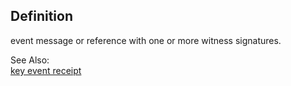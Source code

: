 ## Definition

event message or reference with one or more witness signatures.

See Also:\
[key event receipt](key-event-receipt.md)
